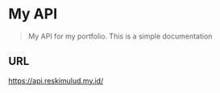 # My API

> My API for my portfolio. This is a simple documentation

## URL
https://api.reskimulud.my.id/